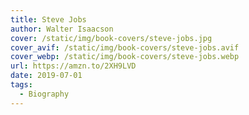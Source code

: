 ```yaml
---
title: Steve Jobs
author: Walter Isaacson
cover: /static/img/book-covers/steve-jobs.jpg
cover_avif: /static/img/book-covers/steve-jobs.avif
cover_webp: /static/img/book-covers/steve-jobs.webp
url: https://amzn.to/2XH9LVD
date: 2019-07-01
tags:
  - Biography
---
```

